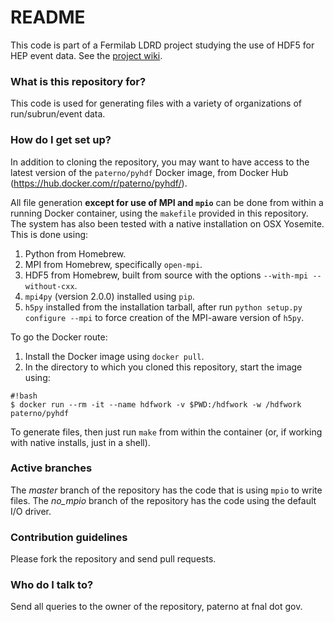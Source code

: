 # README #

This code is part of a Fermilab LDRD project studying the use of HDF5 for HEP event data. See the [project wiki](https://bitbucket.org/mpaterno/hdffilestructurestudy/wiki).

### What is this repository for? ###

This code is used for generating files with a variety of organizations of run/subrun/event data.

### How do I get set up? ###

In addition to cloning the repository, you may want to have access to the latest version of the `paterno/pyhdf` Docker image, from Docker Hub (https://hub.docker.com/r/paterno/pyhdf/).

All file generation **except for use of MPI and `mpio`** can be done from within a running Docker container, using the `makefile` provided in this repository. The system has also been tested with a native installation on OSX Yosemite. This is done using:

1. Python from Homebrew.
2. MPI from Homebrew, specifically `open-mpi`.
3. HDF5 from Homebrew, built from source with the options `--with-mpi --without-cxx`.
4. `mpi4py` (version 2.0.0) installed using `pip`.
5. `h5py` installed from the installation tarball, after run `python setup.py configure --mpi` to force creation of the MPI-aware version of `h5py`.

To go the Docker route:
1. Install the Docker image using `docker pull`.
2. In the directory to which you cloned this repository, start the image using:
```
#!bash
$ docker run --rm -it --name hdfwork -v $PWD:/hdfwork -w /hdfwork paterno/pyhdf
```

To generate files, then just run `make` from within the container (or, if working with native installs, just in a shell).

### Active branches

The *master* branch of the repository has the code that is using `mpio` to write files.
The *no_mpio* branch of the repository has the code using the default I/O driver.

### Contribution guidelines ###

Please fork the repository and send pull requests.

### Who do I talk to? ###

Send all queries to the owner of the repository, paterno at fnal dot gov.